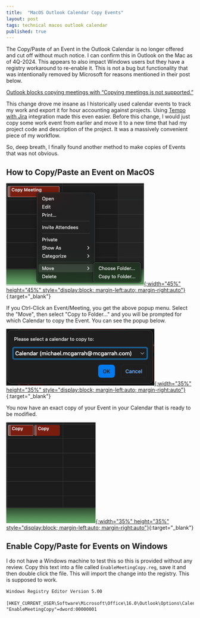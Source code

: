 ```yaml
---
title:  "MacOS Outlook Calendar Copy Events"
layout: post
tags: technical macos outlook calendar
published: true
---
```


The Copy/Paste of an Event in the Outlook Calendar is no longer offered and cut off without much notice. I can confirm this in Outlook on the Mac as of 4Q-2024. This appears to also impact Windows users but they have a registry workaround to re-enable it. This is not a bug but functionality that was intentionally removed by Microsoft for reasons mentioned in their post below.

[Outlook blocks copying meetings with “Copying meetings is not supported.”](https://support.microsoft.com/en-us/office/outlook-blocks-copying-meetings-with-copying-meetings-is-not-supported-4baaa023-2199-4833-b7ac-d9f0715d50f1)

This change drove me insane as I historically used calendar events to track my work and export it for hour accounting against projects. Using [Tempo with Jira](https://www.tempo.io/) integration made this even easier. Before this change, I would just copy some work event from earlier and move it to a new time that had my project code and description of the project. It was a massively convenient piece of my workflow.

So, deep breath, I finally found another method to make copies of Events that was not obvious.

<!-- excerpt-end -->

## How to Copy/Paste an Event on MacOS

[![macOS Touch ID dialog](/assets/images/macos-outlook-copy-paste-calendar-event-001.png "macOS Touch ID dialog"){:width="45%" height="45%" style="display:block; margin-left:auto; margin-right:auto"}](/assets/images/macos-outlook-copy-paste-calendar-event-001.png){:target="_blank"}

If you Ctrl-Click an Event/Meeting, you get the above popup menu. Select the "Move", then select "Copy to Folder..." and you will be prompted for which Calendar to copy the Event. You can see the popup below.

[![macOS Touch ID dialog](/assets/images/macos-outlook-copy-paste-calendar-event-002.png "macOS Touch ID dialog"){:width="35%" height="35%" style="display:block; margin-left:auto; margin-right:auto"}](/assets/images/macos-outlook-copy-paste-calendar-event-002.png){:target="_blank"}

You now have an exact copy of your Event in your Calendar that is ready to be modified.

[![macOS Touch ID dialog](/assets/images/macos-outlook-copy-paste-calendar-event-003.png "macOS Touch ID dialog"){:width="35%" height="35%" style="display:block; margin-left:auto; margin-right:auto"}](/assets/images/macos-outlook-copy-paste-calendar-event-003.png){:target="_blank"}

## Enable Copy/Paste for Events on Windows

I do not have a Windows machine to test this so this is provided without any review. Copy this text into a file called `EnableMeetingCopy.reg`, save it and then double click the file. This will import the change into the registry. This is supposed to work.

``` registry
Windows Registry Editor Version 5.00

[HKEY_CURRENT_USER\Software\Microsoft\Office\16.0\Outlook\Options\Calendar]
"EnableMeetingCopy"=dword:00000001
```
